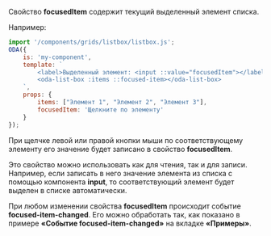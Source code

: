 Свойство **focusedItem** содержит текущий выделенный элемент списка.

Например:

```javascript _run_line_edit_loadoda_[my-component.js]_h=140_
import '/components/grids/listbox/listbox.js';
ODA({
    is: 'my-component',
    template: `
        <label>Выделенный элемент: <input ::value="focusedItem"></label>
        <oda-list-box :items ::focused-item></oda-list-box>
    `,
    props: {
        items: ["Элемент 1", "Элемент 2", "Элемент 3"],
        focusedItem: 'Щелкните по элементу'
    }
});
```

При щелчке левой или правой кнопки мыши по соответствующему элементу его значение будет записано в свойство **focusedItem**.

Это свойство можно использовать как для чтения, так и для записи. Например, если записать в него значение элемента из списка с помощью компонента **input**, то соответствующий элемент будет выделен в списке автоматически.

При любом изменении свойства **focusedItem** происходит событие **focused-item-changed**. Его можно обработать так, как показано в примере **«Событие focused-item-changed»** на вкладке **«Примеры»**.
